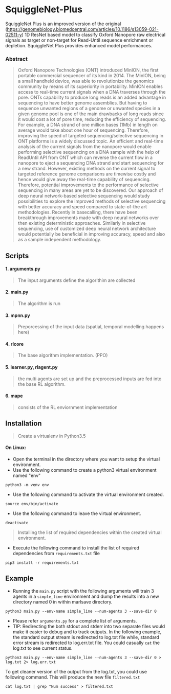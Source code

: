 # SquiggleNet-Plus
SquiggleNet Plus is an improved version of the original (https://genomebiology.biomedcentral.com/articles/10.1186/s13059-021-02511-y) 1D ResNet based model to classify Oxford Nanopore raw electrical signals as target or non-target for Read-Until sequence enrichment or depletion. SquiggleNet Plus provides enhanced model performances.

### Abstract

> Oxford Nanopore Technologies (ONT) introduced MinION, the first portable commercial sequencer of its kind in 2014. The MinION, being a small handheld device, was able to revolutionize the genomics community by means of its superiority in portability. MinION enables access to real-time current signals when a DNA traverses through the pore. ONTs capability to produce long reads is an added advantage in sequencing to have better genome assemblies. But having to sequence unwanted regions of a genome or unwanted species in a given genome pool is one of the main drawbacks of long reads since it would cost a lot of pore time, reducing the efficiency of sequencing. For example, a DNA strand of one million bases (1Mb) in length on average would take about one hour of sequencing. Therefore, improving the speed of targeted sequencing/selective sequencing in ONT platforms is a widely discussed topic. An efficient and real-time analysis of the current signals from the nanopore would enable performing selective sequencing on a DNA sample with the help of ReadUntil API from ONT which can reverse the current flow in a nanopore to eject a sequencing DNA strand and start sequencing for a new strand. However, existing methods on the current signal to targeted reference genome comparisons are timewise costly and hence would give away the real-time capability of sequencing. Therefore, potential improvements to the performance of selective sequencing in many areas are yet to be discovered. Our approach of deep neural network-based selective sequencing would study possibilities to explore the improved methods of selective sequencing with better accuracy and speed compared to state-of-the art methodologies. Recently in basecalling, there have been breakthrough improvements made with deep neural networks over then existing deterministic approaches. Similarly in selective sequencing, use of customized deep neural network architecture would potentially be beneficial in improving accuracy, speed and also as a sample independent methodology. 
## Scripts

#### 1. arguments.py
>The input arguments define the algorithim are collected

#### 2. main.py
>The algorithm is run 

#### 3. mpnn.py
> Preporcessing of the input data (spatial, temporal modelling happens here)

#### 4. rlcore
> The base algorithm implementation. (PPO)

#### 5. learner.py, rlagent.py
> the multi agents are set up  and the preprocessed inputs are fed into the base RL algorithm. 

#### 6. mape
> consists of the RL enviornment implementation 

## Installation
> Create a virtualenv in Python3.5

#### On Linux:
* Open the terminal in the directory where you want to setup the virtual environment.
* Use the following command to create a python3 virtual environment named "env"

```python3 -m venv env```

* Use the following command to activate the virtual environment created.

```source env/bin/activate```

* Use the following command to leave the virtual environment.

```deactivate```

> Installing the list of required dependencies within the created virtual environment.

* Execute the following command to install the list of required dependencies from ```requirements.txt``` file

```pip3 install -r requirements.txt```


## Example

* Running the ```main.py``` script with the following arguments will train 3 agents in a ```simple_line``` environment and dump the results into a new directory named 0 in within marlsave directory.

```python3 main.py --env-name simple_line --num-agents 3 --save-dir 0```

* Please refer ```arguments.py``` for a complete list of arguments.
* TIP: Redirecting the both stdout and stderr into two separate files would make it easier to debug and to track outputs. In the following example, the standard output stream is redirected to log.txt file while, standard error stream is redirected to log.err.txt file. You could casually ```cat``` the log.txt to see current status.

```python3 main.py --env-name simple_line --num-agents 3 --save-dir 0 > log.txt 2> log.err.txt  ``` 

To get cleaner version of the output from the log.txt, you could use following command. This will produce the new file ```filtered.txt```

```cat log.txt | grep "Num success" > filtered.txt```
